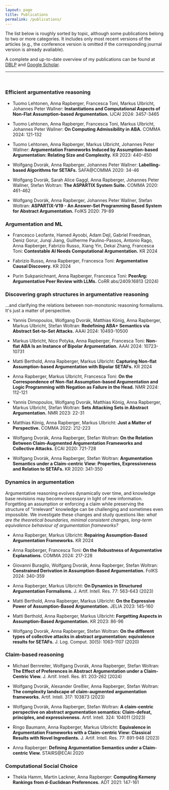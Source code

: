 ```yaml
---
layout: page
title: Publications
permalink: /publications/
---
```



The list below is roughly sorted by topic, although some publications belong to two or more categories. It includes only most recent versions of the articles (e.g., the conference version is omitted if the corresponding journal version is already avaliable).

A complete and up-to-date overview of my publications can be found at [DBLP](https://dblp.org/pid/248/6704.html) and
[Google Scholar](https://scholar.google.com/citations?user=NyH8p2IAAAAJ&hl=de).

----
<br>



### Efficient argumentative reasoning

- Tuomo Lehtonen, Anna Rapberger, Francesca Toni, Markus Ulbricht, Johannes Peter Wallner:
**Instantiations and Computational Aspects of Non-Flat Assumption-based Argumentation.** IJCAI 2024: 3457-3465


- Tuomo Lehtonen, Anna Rapberger, Francesca Toni, Markus Ulbricht, Johannes Peter Wallner:
**On Computing Admissibility in ABA.** COMMA 2024: 121-132

- Tuomo Lehtonen, Anna Rapberger, Markus Ulbricht, Johannes Peter Wallner:
**Argumentation Frameworks Induced by Assumption-based Argumentation: Relating Size and Complexity.** KR 2023: 440-450

- Wolfgang Dvorák, Anna Rapberger, Johannes Peter Wallner:
**Labelling-based Algorithms for SETAFs.** SAFA@COMMA 2020: 34-46

- Wolfgang Dvorák, Sarah Alice Gaggl, Anna Rapberger, Johannes Peter Wallner, Stefan Woltran:
**The ASPARTIX System Suite.** COMMA 2020: 461-462

- Wolfgang Dvorák, Anna Rapberger, Johannes Peter Wallner, Stefan Woltran:
**ASPARTIX-V19 - An Answer-Set Programming Based System for Abstract Argumentation.** FoIKS 2020: 79-89

### Argumentation and ML


- Francesco Leofante, Hamed Ayoobi, Adam Dejl, Gabriel Freedman, Deniz Gorur, Junqi Jiang, Guilherme Paulino-Passos, Antonio Rago, Anna Rapberger, Fabrizio Russo, Xiang Yin, Dekai Zhang, Francesca Toni:
**Contestable AI Needs Computational Argumentation.** KR 2024

- Fabrizio Russo, Anna Rapberger, Francesca Toni:
**Argumentative Causal Discovery.** KR 2024

- Purin Sukpanichnant, Anna Rapberger, Francesca Toni:
**PeerArg: Argumentative Peer Review with LLMs.** CoRR abs/2409.16813 (2024)




### Discovering graph structures in argumentative reasoning

...and clarifying the relations between non-monotonic reasoning formalisms. It's just a matter of perspective.

- Yannis Dimopoulos, Wolfgang Dvorák, Matthias König, Anna Rapberger, Markus Ulbricht, Stefan Woltran:
**Redefining ABA+ Semantics via Abstract Set-to-Set Attacks.** AAAI 2024: 10493-10500

- Markus Ulbricht, Nico Potyka, Anna Rapberger, Francesca Toni:
**Non-flat ABA Is an Instance of Bipolar Argumentation.** AAAI 2024: 10723-10731

- Matti Berthold, Anna Rapberger, Markus Ulbricht:
**Capturing Non-flat Assumption-based Argumentation with Bipolar SETAFs.** KR 2024

- Anna Rapberger, Markus Ulbricht, Francesca Toni:
**On the Correspondence of Non-flat Assumption-based Argumentation and Logic Programming with Negation as Failure in the Head.** NMR 2024: 112-121

- Yannis Dimopoulos, Wolfgang Dvorák, Matthias König, Anna Rapberger, Markus Ulbricht, Stefan Woltran:
**Sets Attacking Sets in Abstract Argumentation.** NMR 2023: 22-31

- Matthias König, Anna Rapberger, Markus Ulbricht:
**Just a Matter of Perspective.** COMMA 2022: 212-223

- Wolfgang Dvorák, Anna Rapberger, Stefan Woltran:
**On the Relation Between Claim-Augmented Argumentation Frameworks and Collective Attacks.** ECAI 2020: 721-728

- Wolfgang Dvorák, Anna Rapberger, Stefan Woltran:
**Argumentation Semantics under a Claim-centric View: Properties, Expressiveness and Relation to SETAFs.** KR 2020: 341-350


### Dynamics in argumentation

Argumentative reasoning evolves dynamically over time, and knowledge base revisions may become necessary in light of new information. Forgetting an assumption or enforcing a claim while preserving the structure of "irrelevant" knowledge can be challenging and sometimes even impossible. We investigate these changes and study questions like: *what are the theoretical boundaries, minimal consistent changes, long-term equivalence behaviour of argumentation frameworks?*

- Anna Rapberger, Markus Ulbricht:
**Repairing Assumption-Based Argumentation Frameworks.** KR 2024

- Anna Rapberger, Francesca Toni:
**On the Robustness of Argumentative Explanations.** COMMA 2024: 217-228

- Giovanni Buraglio, Wolfgang Dvorák, Anna Rapberger, Stefan Woltran:
**Constrained Derivation in Assumption-Based Argumentation.** FoIKS 2024: 340-359

- Anna Rapberger, Markus Ulbricht:
**On Dynamics in Structured Argumentation Formalisms.** J. Artif. Intell. Res. 77: 563-643 (2023)

- Matti Berthold, Anna Rapberger, Markus Ulbricht:
**On the Expressive Power of Assumption-Based Argumentation.** JELIA 2023: 145-160

- Matti Berthold, Anna Rapberger, Markus Ulbricht:
**Forgetting Aspects in Assumption-Based Argumentation.** KR 2023: 86-96

- Wolfgang Dvorák, Anna Rapberger, Stefan Woltran:
**On the different types of collective attacks in abstract argumentation: equivalence results for SETAFs.** J. Log. Comput. 30(5): 1063-1107 (2020)


### Claim-based reasoning


- Michael Bernreiter, Wolfgang Dvorák, Anna Rapberger, Stefan Woltran:
**The Effect of Preferences in Abstract Argumentation under a Claim-Centric View.** J. Artif. Intell. Res. 81: 203-262 (2024)

- Wolfgang Dvorák, Alexander Greßler, Anna Rapberger, Stefan Woltran:
**The complexity landscape of claim-augmented argumentation frameworks.** Artif. Intell. 317: 103873 (2023)

- Wolfgang Dvorák, Anna Rapberger, Stefan Woltran:
**A claim-centric perspective on abstract argumentation semantics: Claim-defeat, principles, and expressiveness.** Artif. Intell. 324: 104011 (2023)

- Ringo Baumann, Anna Rapberger, Markus Ulbricht:
**Equivalence in Argumentation Frameworks with a Claim-centric View: Classical Results with Novel Ingredients.** J. Artif. Intell. Res. 77: 891-948 (2023)

- Anna Rapberger:
**Defining Argumentation Semantics under a Claim-centric View.** STAIRS@ECAI 2020

### Computational Social Choice 

- Thekla Hamm, Martin Lackner, Anna Rapberger:
**Computing Kemeny Rankings from d-Euclidean Preferences.** ADT 2021: 147-161
